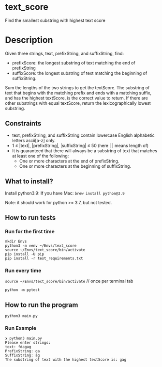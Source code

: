 # text_score
Find the smallest substring with highest text score

# Description
Given three strings, text, prefixString, and suffixString, find:

* prefixScore: the longest substring of text matching the end of prefixString
* suffixScore: the longest substring of text matching the beginning of suffixString.

Sum the lengths of the two strings to get the textScore. The substring of text that begins with
the matching prefix and ends with a matching suffix, and has the highest textScore, is the
correct value to return. If there are other substrings with equal textScore, return the
lexicographically lowest substring.

## Constraints

* text, prefixString, and suffixString contain lowercase English alphabetic letters ascii[a-z] only.
* 1 ≤ |text|, |prefixString|, |suffixString| ≤ 50 (here | | means length of)
* It is guaranteed that there will always be a substring of text that matches at least one of the following:
  * One or more characters at the end of prefixString.
  * One or more characters at the beginning of suffixString.

## What to install?
Install python3.9:
If you have Mac: `brew install python@3.9`

Note: it should work for python >= 3.7, but not tested.

## How to run tests
### Run for the first time
```
mkdir Envs
python3 -m venv ~/Envs/text_score
source ~/Envs/text_score/bin/activate
pip install -U pip
pip install -r test_requirements.txt
```

### Run every time
`source ~/Envs/text_score/bin/activate`  // once per terminal tab

`python -m pytest`

## How to run the program
`python3 main.py`


### Run Example
```
❯ python3 main.py
Please enter strings:
text: fdagag
PrefixString: ga
SuffixString: ag
The substring of text with the highest textScore is: gag
```
